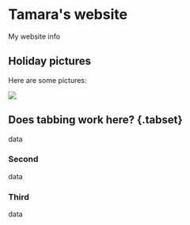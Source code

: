 # Tamara's website

My website info

## Holiday pictures

Here are some pictures:

![](https://media.istockphoto.com/id/1765301428/photo/athletic-man-climbs-a-rock-with-rope-and-carabiners-lead-climbing.jpg?s=1024x1024&w=is&k=20&c=V93_gSKPuutxSEs02NVRDL8Cyx86b-VIh9HB56qgeiM=)

## Does tabbing work here? {.tabset}
data
### Second
data
### Third
data
